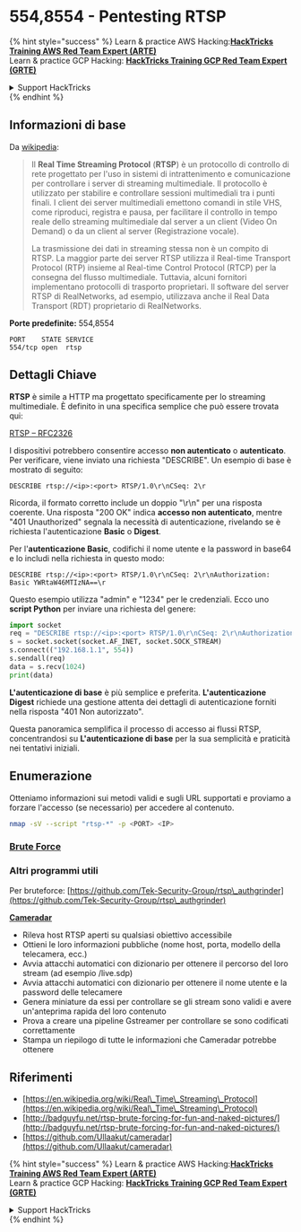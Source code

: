 # 554,8554 - Pentesting RTSP

{% hint style="success" %}
Learn & practice AWS Hacking:<img src="/.gitbook/assets/arte.png" alt="" data-size="line">[**HackTricks Training AWS Red Team Expert (ARTE)**](https://training.hacktricks.xyz/courses/arte)<img src="/.gitbook/assets/arte.png" alt="" data-size="line">\
Learn & practice GCP Hacking: <img src="/.gitbook/assets/grte.png" alt="" data-size="line">[**HackTricks Training GCP Red Team Expert (GRTE)**<img src="/.gitbook/assets/grte.png" alt="" data-size="line">](https://training.hacktricks.xyz/courses/grte)

<details>

<summary>Support HackTricks</summary>

* Check the [**subscription plans**](https://github.com/sponsors/carlospolop)!
* **Join the** 💬 [**Discord group**](https://discord.gg/hRep4RUj7f) or the [**telegram group**](https://t.me/peass) or **follow** us on **Twitter** 🐦 [**@hacktricks\_live**](https://twitter.com/hacktricks\_live)**.**
* **Share hacking tricks by submitting PRs to the** [**HackTricks**](https://github.com/carlospolop/hacktricks) and [**HackTricks Cloud**](https://github.com/carlospolop/hacktricks-cloud) github repos.

</details>
{% endhint %}

## Informazioni di base

Da [wikipedia](https://en.wikipedia.org/wiki/Real\_Time\_Streaming\_Protocol):

> Il **Real Time Streaming Protocol** (**RTSP**) è un protocollo di controllo di rete progettato per l'uso in sistemi di intrattenimento e comunicazione per controllare i server di streaming multimediale. Il protocollo è utilizzato per stabilire e controllare sessioni multimediali tra i punti finali. I client dei server multimediali emettono comandi in stile VHS, come riproduci, registra e pausa, per facilitare il controllo in tempo reale dello streaming multimediale dal server a un client (Video On Demand) o da un client al server (Registrazione vocale).
>
> La trasmissione dei dati in streaming stessa non è un compito di RTSP. La maggior parte dei server RTSP utilizza il Real-time Transport Protocol (RTP) insieme al Real-time Control Protocol (RTCP) per la consegna del flusso multimediale. Tuttavia, alcuni fornitori implementano protocolli di trasporto proprietari. Il software del server RTSP di RealNetworks, ad esempio, utilizzava anche il Real Data Transport (RDT) proprietario di RealNetworks.

**Porte predefinite:** 554,8554
```
PORT    STATE SERVICE
554/tcp open  rtsp
```
## Dettagli Chiave

**RTSP** è simile a HTTP ma progettato specificamente per lo streaming multimediale. È definito in una specifica semplice che può essere trovata qui:

[RTSP – RFC2326](https://tools.ietf.org/html/rfc2326)

I dispositivi potrebbero consentire accesso **non autenticato** o **autenticato**. Per verificare, viene inviato una richiesta "DESCRIBE". Un esempio di base è mostrato di seguito:

`DESCRIBE rtsp://<ip>:<port> RTSP/1.0\r\nCSeq: 2\r`

Ricorda, il formato corretto include un doppio "\r\n" per una risposta coerente. Una risposta "200 OK" indica **accesso non autenticato**, mentre "401 Unauthorized" segnala la necessità di autenticazione, rivelando se è richiesta l'autenticazione **Basic** o **Digest**.

Per l'**autenticazione Basic**, codifichi il nome utente e la password in base64 e lo includi nella richiesta in questo modo:

`DESCRIBE rtsp://<ip>:<port> RTSP/1.0\r\nCSeq: 2\r\nAuthorization: Basic YWRtaW46MTIzNA==\r`

Questo esempio utilizza "admin" e "1234" per le credenziali. Ecco uno **script Python** per inviare una richiesta del genere:
```python
import socket
req = "DESCRIBE rtsp://<ip>:<port> RTSP/1.0\r\nCSeq: 2\r\nAuthorization: Basic YWRtaW46MTIzNA==\r\n\r\n"
s = socket.socket(socket.AF_INET, socket.SOCK_STREAM)
s.connect(("192.168.1.1", 554))
s.sendall(req)
data = s.recv(1024)
print(data)
```
**L'autenticazione di base** è più semplice e preferita. **L'autenticazione Digest** richiede una gestione attenta dei dettagli di autenticazione forniti nella risposta "401 Non autorizzato".

Questa panoramica semplifica il processo di accesso ai flussi RTSP, concentrandosi su **L'autenticazione di base** per la sua semplicità e praticità nei tentativi iniziali.

## Enumerazione

Otteniamo informazioni sui metodi validi e sugli URL supportati e proviamo a forzare l'accesso (se necessario) per accedere al contenuto.
```bash
nmap -sV --script "rtsp-*" -p <PORT> <IP>
```
### [Brute Force](../generic-methodologies-and-resources/brute-force.md#rtsp)

### **Altri programmi utili**

Per bruteforce: [https://github.com/Tek-Security-Group/rtsp\_authgrinder](https://github.com/Tek-Security-Group/rtsp\_authgrinder)

[**Cameradar**](https://github.com/Ullaakut/cameradar)

* Rileva host RTSP aperti su qualsiasi obiettivo accessibile
* Ottieni le loro informazioni pubbliche (nome host, porta, modello della telecamera, ecc.)
* Avvia attacchi automatici con dizionario per ottenere il percorso del loro stream (ad esempio /live.sdp)
* Avvia attacchi automatici con dizionario per ottenere il nome utente e la password delle telecamere
* Genera miniature da essi per controllare se gli stream sono validi e avere un'anteprima rapida del loro contenuto
* Prova a creare una pipeline Gstreamer per controllare se sono codificati correttamente
* Stampa un riepilogo di tutte le informazioni che Cameradar potrebbe ottenere

## Riferimenti

* [https://en.wikipedia.org/wiki/Real\_Time\_Streaming\_Protocol](https://en.wikipedia.org/wiki/Real\_Time\_Streaming\_Protocol)
* [http://badguyfu.net/rtsp-brute-forcing-for-fun-and-naked-pictures/](http://badguyfu.net/rtsp-brute-forcing-for-fun-and-naked-pictures/)
* [https://github.com/Ullaakut/cameradar](https://github.com/Ullaakut/cameradar)

{% hint style="success" %}
Learn & practice AWS Hacking:<img src="/.gitbook/assets/arte.png" alt="" data-size="line">[**HackTricks Training AWS Red Team Expert (ARTE)**](https://training.hacktricks.xyz/courses/arte)<img src="/.gitbook/assets/arte.png" alt="" data-size="line">\
Learn & practice GCP Hacking: <img src="/.gitbook/assets/grte.png" alt="" data-size="line">[**HackTricks Training GCP Red Team Expert (GRTE)**<img src="/.gitbook/assets/grte.png" alt="" data-size="line">](https://training.hacktricks.xyz/courses/grte)

<details>

<summary>Support HackTricks</summary>

* Check the [**subscription plans**](https://github.com/sponsors/carlospolop)!
* **Join the** 💬 [**Discord group**](https://discord.gg/hRep4RUj7f) or the [**telegram group**](https://t.me/peass) or **follow** us on **Twitter** 🐦 [**@hacktricks\_live**](https://twitter.com/hacktricks\_live)**.**
* **Share hacking tricks by submitting PRs to the** [**HackTricks**](https://github.com/carlospolop/hacktricks) and [**HackTricks Cloud**](https://github.com/carlospolop/hacktricks-cloud) github repos.

</details>
{% endhint %}
